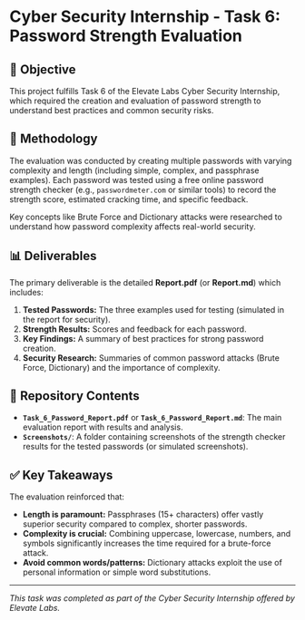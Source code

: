 # Cyber Security Internship - Task 6: Password Strength Evaluation

## 🎯 Objective

This project fulfills Task 6 of the Elevate Labs Cyber Security Internship, which required the creation and evaluation of password strength to understand best practices and common security risks.

## 🧪 Methodology

The evaluation was conducted by creating multiple passwords with varying complexity and length (including simple, complex, and passphrase examples). Each password was tested using a free online password strength checker (e.g., `passwordmeter.com` or similar tools) to record the strength score, estimated cracking time, and specific feedback.

Key concepts like Brute Force and Dictionary attacks were researched to understand how password complexity affects real-world security.

## 📊 Deliverables

The primary deliverable is the detailed **Report.pdf** (or **Report.md**) which includes:

1.  **Tested Passwords:** The three examples used for testing (simulated in the report for security).
2.  **Strength Results:** Scores and feedback for each password.
3.  **Key Findings:** A summary of best practices for strong password creation.
4.  **Security Research:** Summaries of common password attacks (Brute Force, Dictionary) and the importance of complexity.

## 📁 Repository Contents

* **`Task_6_Password_Report.pdf`** or **`Task_6_Password_Report.md`**: The main evaluation report with results and analysis.
* **`Screenshots/`**: A folder containing screenshots of the strength checker results for the tested passwords (or simulated screenshots).

## ✅ Key Takeaways

The evaluation reinforced that:

* **Length is paramount:** Passphrases (15+ characters) offer vastly superior security compared to complex, shorter passwords.
* **Complexity is crucial:** Combining uppercase, lowercase, numbers, and symbols significantly increases the time required for a brute-force attack.
* **Avoid common words/patterns:** Dictionary attacks exploit the use of personal information or simple word substitutions.

---

*This task was completed as part of the Cyber Security Internship offered by Elevate Labs.*